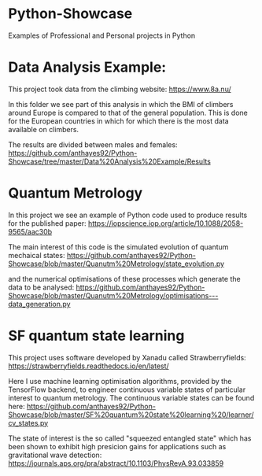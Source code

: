 # Python-Showcase
Examples of Professional and Personal projects in Python 


# Data Analysis Example:
This project took data from the climbing website:
https://www.8a.nu/

In this folder we see part of this analysis in which the BMI of climbers around Europe is compared to that of the general population. This is done for the European countries in which for which there is the most data available on climbers. 

The results are divided between males and females: 
https://github.com/anthayes92/Python-Showcase/tree/master/Data%20Analysis%20Example/Results

# Quantum Metrology
In this project we see an example of Python code used to produce results for the published paper:
https://iopscience.iop.org/article/10.1088/2058-9565/aac30b

The main interest of this code is the simulated evolution of quantum mechaical states: 
https://github.com/anthayes92/Python-Showcase/blob/master/Quanutm%20Metrology/state_evolution.py

and the numerical optimisations of these processes which generate the data to be analysed:
https://github.com/anthayes92/Python-Showcase/blob/master/Quanutm%20Metrology/optimisations---data_generation.py

# SF quantum state learning
This project uses software developed by Xanadu called Strawberryfields:
https://strawberryfields.readthedocs.io/en/latest/

Here I use machine learning optimisation algorithms, provided by the TensorFlow backend, to engineer continuous variable states of particular interest to quantum metrology. The continuous variable states can be found here:
https://github.com/anthayes92/Python-Showcase/blob/master/SF%20quantum%20state%20learning%20/learner/cv_states.py

The state of interest is the so called "squeezed entangled state" which has been shown to exhibit high presicion gains for applications such as gravitational wave detection:
https://journals.aps.org/pra/abstract/10.1103/PhysRevA.93.033859







